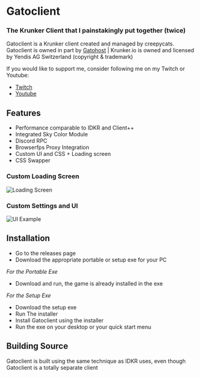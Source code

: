 # Gatoclient
### The Krunker Client that I painstakingly put together (twice)

Gatoclient is a Krunker client created and managed by creepycats.
Gatoclient is owned in part by [Gatohost](https://gatohost.tk) | Krunker.io is owned and licensed by Yendis AG Switzerland (copyright & trademark)

If you would like to support me, consider following me on my Twitch or Youtube:
- [Twitch](https://twitch.tv/creepycats)
- [Youtube](https://www.youtube.com/c/creepycatsttv)

## Features

- Performance comparable to IDKR and Client++
- Integrated Sky Color Module
- Discord RPC
- Browserfps Proxy Integration
- Custom UI and CSS + Loading screen
- CSS Swapper

###  Custom Loading Screen
![Loading Screen](https://cdn.discordapp.com/attachments/661004708852269080/899423342501703771/unknown.png)

### Custom Settings and UI
![UI Example](https://media.discordapp.net/attachments/634754871894999051/899407146066804746/unknown.png?width=861&height=468)

## Installation
- Go to the releases page
- Download the appropriate portable or setup exe for your PC

_For the Portable Exe_
- Download and run, the game is already installed in the exe

_For the Setup Exe_
- Download the setup exe
- Run The installer
- Install Gatoclient using the installer
- Run the exe on your desktop or your quick start menu

## Building Source
Gatoclient is built using the same technique as IDKR uses, even though Gatoclient is a totally separate client
